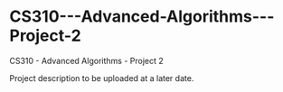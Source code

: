 # CS310---Advanced-Algorithms---Project-2
CS310 - Advanced Algorithms - Project 2

Project description to be uploaded at a later date.
